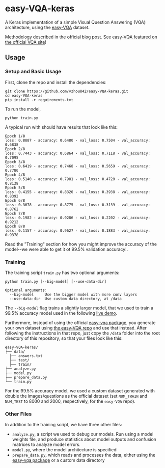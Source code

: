 # easy-VQA-keras

A Keras implementation of a simple Visual Question Answering (VQA) architecture, using the [easy-VQA](https://github.com/vzhou842/easy-VQA) dataset.

Methodology described in the official [blog post](https://victorzhou.com/blog/easy-vqa/). See [easy-VQA featured on the official VQA site](https://visualqa.org/external.html)!

## Usage

### Setup and Basic Usage

First, clone the repo and install the dependencies:

```shell
git clone https://github.com/vzhou842/easy-VQA-keras.git
cd easy-VQA-keras
pip install -r requirements.txt
```

To run the model,

```shell
python train.py
```

A typical run with should have results that look like this:
```shell
Epoch 1/8
loss: 0.8887 - accuracy: 0.6480 - val_loss: 0.7504 - val_accuracy: 0.6838
Epoch 2/8
loss: 0.7443 - accuracy: 0.6864 - val_loss: 0.7118 - val_accuracy: 0.7095
Epoch 3/8
loss: 0.6419 - accuracy: 0.7468 - val_loss: 0.5659 - val_accuracy: 0.7780
Epoch 4/8
loss: 0.5140 - accuracy: 0.7981 - val_loss: 0.4720 - val_accuracy: 0.8138
Epoch 5/8
loss: 0.4155 - accuracy: 0.8320 - val_loss: 0.3938 - val_accuracy: 0.8392
Epoch 6/8
loss: 0.3078 - accuracy: 0.8775 - val_loss: 0.3139 - val_accuracy: 0.8762
Epoch 7/8
loss: 0.1982 - accuracy: 0.9286 - val_loss: 0.2202 - val_accuracy: 0.9212
Epoch 8/8
loss: 0.1157 - accuracy: 0.9627 - val_loss: 0.1883 - val_accuracy: 0.9378 
```
Read the "Training" section for how you might improve the accuracy of the model--we were able to get it ot 99.5% validation accuracy!.

### Training

The training script `train.py` has two optional arguments:

```shell
python train.py [--big-model] [--use-data-dir]

Optional arguments:
  --big-model     Use the bigger model with more conv layers
  --use-data-dir  Use custom data directory, at /data
```

The `--big-model` flag trains a slightly larger model, that we
used to train a 99.5% accuracy model used in the following [live demo](https://easy-vqa-demo.victorzhou.com/).

Furthermore, instead of using the official [easy-vqa package](https://pypi.org/project/easy-vqa/), you generate your own dataset using [the easy-VQA repo](https://github.com/vzhou842/easy-VQA) and use that instead.
After following the instructions in that repo, just copy the `/data` folder into
the root directory of this repository, so that your files look like this:

```shell
easy-VQA-keras/
├── data/
  ├── answers.txt
  ├── test/
  ├── train/
├── analyze.py
├── model.py
├── prepare_data.py
└── train.py
```

For the 99.5% accuracy model, we used a custom dataset generated with double the images/questions
as the official dataset (set `NUM_TRAIN` and `NUM_TEST` to 8000 and 2000,
respectively, for the `easy-VQA` repo).

### Other Files

In addition to the training script, we have three other files:
- `analyze.py`, a script we used to debug our models. Run using a model weights
  file, and produce statistics about model outputs and confusion matrices to
  analyze model errors.
- `model.py`, where the model architecture is specified
- `prepare_data.py`, which reads and processes the data, either using the
  [easy-vqa package](https://pypi.org/project/easy-vqa/) or a custom data directory
